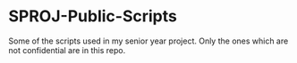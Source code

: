 # SPROJ-Public-Scripts
Some of the scripts used in my senior year project. Only the ones which are not confidential are in this repo.
